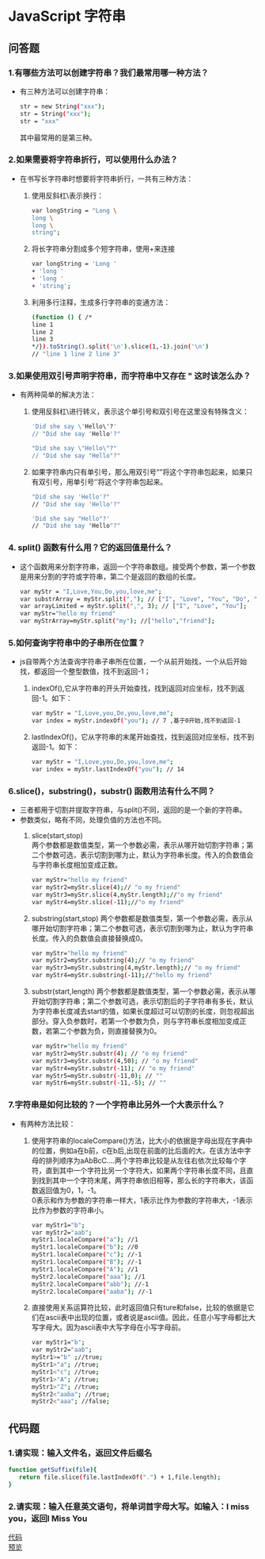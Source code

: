 # JavaScript 字符串

## 问答题

### 1.有哪些方法可以创建字符串？我们最常用哪一种方法？

- 有三种方法可以创建字符串：

    ```bash
    str = new String("xxx");
    str = String("xxx");
    str = "xxx"
    ```

  其中最常用的是第三种。

### 2.如果需要将字符串折行，可以使用什么办法？

- 在书写长字符串时想要将字符串折行，一共有三种方法：
  1. 使用反斜杠\表示换行：

        ```bash
        var longString = "Long \
        long \
        long \
        string";
        ```

  2. 将长字符串分割成多个短字符串，使用+来连接

        ```bash
        var longString = 'Long '
        + 'long '
        + 'long '
        + 'string';
        ```

  3. 利用多行注释，生成多行字符串的变通方法：

        ```bash
        (function () { /*
        line 1
        line 2
        line 3
        */}).toString().split('\n').slice(1,-1).join('\n')
        // "line 1 line 2 line 3"
        ```

### 3.如果使用双引号声明字符串，而字符串中又存在 " 这时该怎么办？

- 有两种简单的解决方法：
  1. 使用反斜杠\进行转义，表示这个单引号和双引号在这里没有特殊含义：

        ```bash
        'Did she say \'Hello\'?'
        // "Did she say 'Hello'?"

        "Did she say \"Hello\"?"
        // "Did she say "Hello"?"
        ```

  2. 如果字符串内只有单引号，那么用双引号“”将这个字符串包起来，如果只有双引号，用单引号‘’将这个字符串包起来。

        ```bash
        "Did she say 'Hello'?"
        // "Did she say 'Hello'?"

        'Did she say "Hello"?'
        // "Did she say "Hello"?"
        ```

### 4. split() 函数有什么用？它的返回值是什么？

- 这个函数用来分割字符串，返回一个字符串数组。接受两个参数，第一个参数是用来分割的字符或字符串，第二个是返回的数组的长度。

    ```bash
    var myStr = "I,Love,You,Do,you,love,me";
    var substrArray = myStr.split(","); // ["I", "Love", "You", "Do", "you", "love", "me"];
    var arrayLimited = myStr.split(",", 3); // ["I", "Love", "You"];
    var myStr="hello my friend"
    var myStrArray=myStr.split("my"); //["hello","friend"];
    ```

### 5.如何查询字符串中的子串所在位置？

- js自带两个方法查询字符串子串所在位置，一个从前开始找，一个从后开始找，都返回一个整型数值，找不到返回-1；
  1. indexOf(),它从字符串的开头开始查找，找到返回对应坐标，找不到返回-1。如下：

        ```bash
        var myStr = "I,Love,you,Do,you,love,me";
        var index = myStr.indexOf("you"); // 7 ,基于0开始,找不到返回-1
        ```

  2. lastIndexOf()，它从字符串的末尾开始查找，找到返回对应坐标，找不到返回-1。如下：

        ```bash
        var myStr = "I,Love,you,Do,you,love,me";
        var index = myStr.lastIndexOf("you"); // 14
        ```

### 6.slice()，substring()，substr() 函数用法有什么不同？

- 三者都用于切割并提取字符串，与split()不同，返回的是一个新的字符串。
- 参数类似，略有不同，处理负值的方法也不同。
  1. slice(start,stop)  
  两个参数都是数值类型，第一个参数必需，表示从哪开始切割字符串；第二个参数可选，表示切割到哪为止，默认为字符串长度。传入的负数值会与字符串长度相加变成正数。
  
        ```bash
        var myStr="hello my friend"
        var myStr2=myStr.slice(4);// "o my friend"
        var myStr3=myStr.slice(4,myStr.length);//"o my friend"
        var myStr4=myStr.slice(-11);//"o my friend"
        ```

  2. substring(start,stop)
  两个参数都是数值类型，第一个参数必需，表示从哪开始切割字符串；第二个参数可选，表示切割到哪为止，默认为字符串长度。传入的负数值会直接替换成0。

        ```bash
        var myStr="hello my friend"
        var myStr2=myStr.substring(4);// "o my friend"
        var myStr3=myStr.substring(4,myStr.length);// "o my friend"
        var myStr4=myStr.substring(-11);//"hello my friend"
        ```

  3. substr(start,length)
  两个参数都是数值类型，第一个参数必需，表示从哪开始切割字符串；第二个参数可选，表示切割后的子字符串有多长，默认为字符串长度减去start的值，如果长度超过可以切割的长度，则忽视超出部分。穿入负参数时，若第一个参数为负，则与字符串长度相加变成正数，若第二个参数为负，则直接替换为0。

        ```bash
        var myStr="hello my friend"
        var myStr2=myStr.substr(4); // "o my friend"
        var myStr3=myStr.substr(4,50); // "o my friend"
        var myStr4=myStr.substr(-11); // "o my friend"
        var myStr5=myStr.substr(-11,0); // ""
        var myStr6=myStr.substr(-11,-5); // ""
        ```

### 7.字符串是如何比较的？一个字符串比另外一个大表示什么？

- 有两种方法比较：
  1. 使用字符串的localeCompare()方法，比大小的依据是字母出现在字典中的位置，例如a在b前，c在b后,出现在前面的比后面的大。在该方法中字母的排列顺序为aAbBcC....两个字符串比较是从左往右依次比较每个字符，直到其中一个字符比另一个字符大，如果两个字符串长度不同，且直到找到其中一个字符末尾，两字符串依旧相等，那么长的字符串大，该函数返回值为0，1，-1。  
  0表示和作为参数的字符串一样大，1表示比作为参数的字符串大，-1表示比作为参数的字符串小。

        ```bash
        var myStr1="b";
        var myStr2="aab";
        myStr1.localeCompare("a"); //1
        myStr1.localeCompare("b"); //0
        myStr1.localeCompare("c"); //-1
        myStr1.localeCompare("B"); //-1
        myStr1.localeCompare("A"); //1
        myStr2.localeCompare("aaa"); //1
        myStr2.localeCompare("abb"); //-1
        myStr2.localeCompare("aaba"); //-1
        ```

  2. 直接使用关系运算符比较，此时返回值只有ture和false，比较的依据是它们在ascii表中出现的位置，或者说是ascii值。因此，任意小写字母都比大写字母大。因为ascii表中大写字母在小写字母前。

        ```bash
        var myStr1="b";
        var myStr2="aab";
        myStr1>="b" ;//true;
        myStr1>"a"; //true;
        myStr1<"c"; //true;
        myStr1>"A"; //true;
        myStr1>"Z"; //true;
        myStr2<"aaba"; //true;
        myStr2<"aaa"; //false;

        ```

## 代码题

### 1.请实现：输入文件名，返回文件后缀名

```bash
function getSuffix(file){
   return file.slice(file.lastIndexOf(".") + 1,file.length); 
}
```

### 2.请实现：输入任意英文语句，将单词首字母大写。如输入：I miss you，返回I Miss You

[代码](https://github.com/LeoneKuma/mfs-homework/blob/master/Base_JS_26/index.html)  
[预览](http://47.100.99.130:8080/mfs-homework/web/Base_JS_26/index.html)
